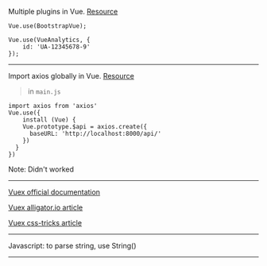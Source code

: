 Multiple plugins in Vue. [Resource](https://stackoverflow.com/questions/57256629/use-multiple-plugins-with-parameters-in-vuejs)

```
Vue.use(BootstrapVue);

Vue.use(VueAnalytics, {
    id: 'UA-12345678-9'
});
```

***

Import axios globally in Vue. [Resource](https://stackoverflow.com/questions/50370939/import-axios-method-globally-in-vuejs)

>in `main.js`

```
import axios from 'axios'
Vue.use({
    install (Vue) {
    Vue.prototype.$api = axios.create({
      baseURL: 'http://localhost:8000/api/'
    })
  }
})
```

Note: Didn't worked

***

[Vuex official documentation](https://vuex.vuejs.org/guide/state.html)

[Vuex alligator.io article](https://alligator.io/vuejs/intro-to-vuex/)

[Vuex css-tricks article](https://css-tricks.com/intro-to-vue-4-vuex/)





***


Javascript: to parse string, use String()

***

